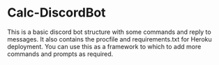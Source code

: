 # Calc-DiscordBot
This is a basic discord bot structure with some commands and reply to messages. It also contains the procfile and requirements.txt for Heroku deployment.
You can use this as a framework to which to add more commands and prompts as required.
